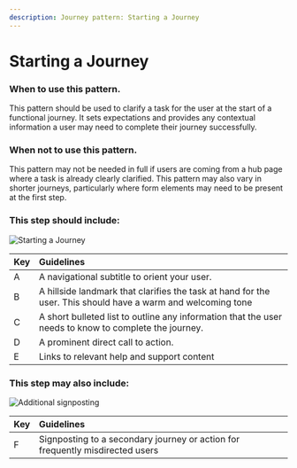 ```yaml
---
description: Journey pattern: Starting a Journey
---
```


# Starting a Journey

### When to use this pattern.  

This pattern should be used to clarify a task for the user at the start of a functional journey. It sets expectations and provides any contextual information a user may need to complete their journey successfully. 

### When not to use this pattern.  

This pattern may not be needed in full if users are coming from a hub page where a task is already clearly clarified. This pattern may also vary in shorter journeys, particularly where form elements may need to be present at the first step.
 
### This step should include:  

![Starting a Journey](https://user-images.githubusercontent.com/3082819/82550706-e33add80-9b56-11ea-80d9-1fbc03c1403d.png)

| Key | Guidelines |
| :--- | :--- |
| A | A navigational subtitle to orient your user. |
| B | A hillside landmark that clarifies the task at hand for the user. This should have a warm and welcoming tone |
| C | A short bulleted list to outline any information that the user needs to know to complete the journey. |
| D | A prominent direct call to action. |
| E | Links to relevant help and support content | 
 
### This step may also include: 

![Additional signposting](https://user-images.githubusercontent.com/3082819/82550723-e930be80-9b56-11ea-8294-e4d1bdb5c09d.png)

| Key | Guidelines |
| :--- | :--- |
| F | Signposting to a secondary journey or action for frequently misdirected users  |  








